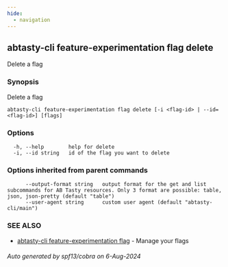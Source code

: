 ```yaml
---
hide:
  - navigation
---
```

## abtasty-cli feature-experimentation flag delete

Delete a flag

### Synopsis

Delete a flag

```
abtasty-cli feature-experimentation flag delete [-i <flag-id> | --id=<flag-id>] [flags]
```

### Options

```
  -h, --help        help for delete
  -i, --id string   id of the flag you want to delete
```

### Options inherited from parent commands

```
      --output-format string   output format for the get and list subcommands for AB Tasty resources. Only 3 format are possible: table, json, json-pretty (default "table")
      --user-agent string      custom user agent (default "abtasty-cli/main")
```

### SEE ALSO

* [abtasty-cli feature-experimentation flag](abtasty-cli_feature-experimentation_flag.md)	 - Manage your flags

###### Auto generated by spf13/cobra on 6-Aug-2024
